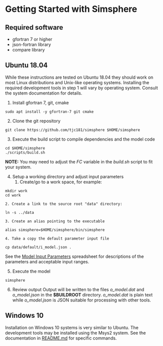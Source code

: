 # Getting Started with Simsphere

## Required software

   * gfortran 7 or higher
   * json-fortran library
   * compare library

## Ubuntu 18.04
While these instructions are tested on Ubuntu 18.04 they should work on
most Linux distributions and Unix-like operating systems.  Installing the
required development tools in step 1 will vary by operating system.
Consult the system documentation for details.

1. Install gfortran 7, git, cmake
```
sudo apt install -y gfortran-7 git cmake
```

2. Clone the git repository
```
git clone https://github.com/tjc181/simsphere $HOME/simsphere
```

3. Execute the build script to compile dependencies and the model code
```
cd $HOME/simsphere
./scripts/build.sh
```
**NOTE:** You may need to adjust the _FC_ variable in the _build.sh_ script to fit your system.

4. Setup a working directory and adjust input parameters
    1. Create/go to a work space, for example:
```
mkdir work
cd work
```

    2. Create a link to the source root "data" directory:
```
ln -s ../data
```

    3. Create an alias pointing to the executable
```
alias simsphere=$HOME/simsphere/bin/simsphere
```

    4. Take a copy the default parameter input file
```
cp data/default/i_model.json .
```

See the [Model Input Parameters](https://simsphere.ems.psu.edu/assets/downloads/Part%20IV;%20model%20input%20parameters.xls) spreadsheet for descriptions of the parameters and acceptable input ranges. 

5. Execute the model
```
simsphere
```

6. Review output
Output will be written to the files *o_model.dat* and *o_model.json*
in the **$BUILDROOT** directory.  *o_model.dat* is plain text while *o_model.json* is JSON suitable for processing with other tools.

## Windows 10
Installation on Windows 10 systems is very similar to Ubuntu.  The development tools may be installed using the Msys2 system.  See the documentation in [README.md](README.md) for specific commands.
